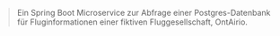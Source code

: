 > Ein Spring Boot Microservice zur Abfrage einer Postgres-Datenbank für Fluginformationen einer fiktiven Fluggesellschaft, OntAirio.